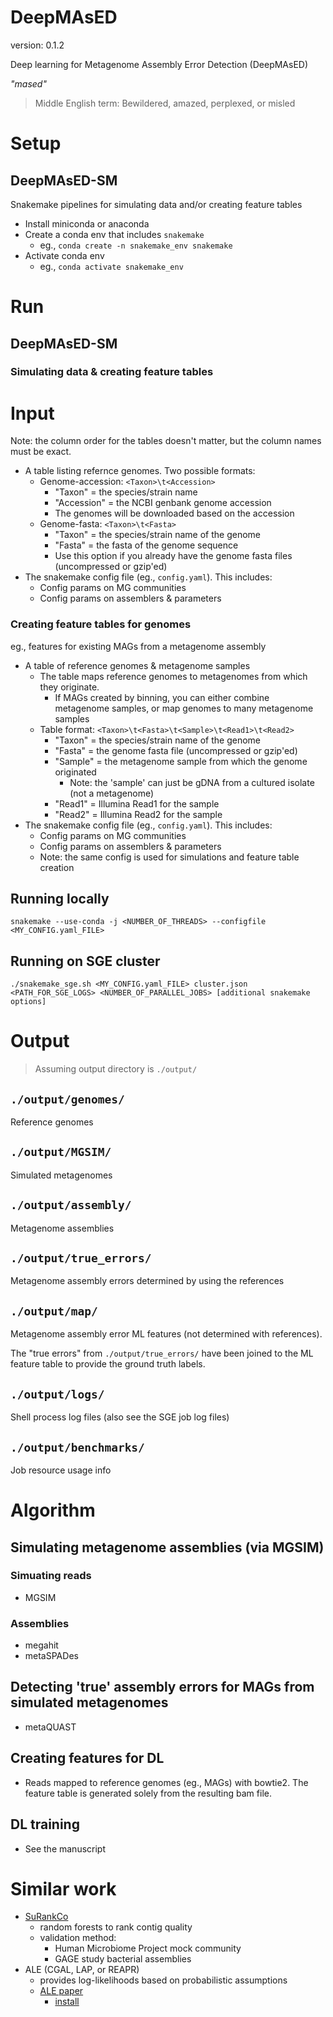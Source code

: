 DeepMAsED
=========

version: 0.1.2

Deep learning for Metagenome Assembly Error Detection (DeepMAsED)


*"mased"*

> Middle English term: Bewildered, amazed, perplexed, or misled

# Setup

## DeepMAsED-SM

Snakemake pipelines for simulating data and/or creating feature tables

* Install miniconda or anaconda
* Create a conda env that includes `snakemake`
  * eg., `conda create -n snakemake_env snakemake`
* Activate conda env
  * eg., `conda activate snakemake_env`

# Run

## DeepMAsED-SM

### Simulating data & creating feature tables

# Input

Note: the column order for the tables doesn't matter, but the column names must be exact.

* A table listing refernce genomes. Two possible formats:
  * Genome-accession: `<Taxon>\t<Accession>`
     * "Taxon" = the species/strain name
     * "Accession" = the NCBI genbank genome accession 
     * The genomes will be downloaded based on the accession
  * Genome-fasta: `<Taxon>\t<Fasta>`
     * "Taxon" = the species/strain name of the genome
     * "Fasta" = the fasta of the genome sequence
     * Use this option if you already have the genome fasta files (uncompressed or gzip'ed)
* The snakemake config file (eg., `config.yaml`). This includes:
  * Config params on MG communities
  * Config params on assemblers & parameters

### Creating feature tables for genomes

eg., features for existing MAGs from a metagenome assembly

* A table of reference genomes & metagenome samples
  * The table maps reference genomes to metagenomes from which they originate.
    * If MAGs created by binning, you can either combine metagenome samples, or map genomes to many metagenome samples 
  * Table format: `<Taxon>\t<Fasta>\t<Sample>\t<Read1>\t<Read2>`
     * "Taxon" = the species/strain name of the genome
     * "Fasta" = the genome fasta file (uncompressed or gzip'ed)
     * "Sample" = the metagenome sample from which the genome originated
       * Note: the 'sample' can just be gDNA from a cultured isolate (not a metagenome)
     * "Read1" = Illumina Read1 for the sample
     * "Read2" = Illumina Read2 for the sample
* The snakemake config file (eg., `config.yaml`). This includes:
  * Config params on MG communities
  * Config params on assemblers & parameters
  * Note: the same config is used for simulations and feature table creation



## Running locally 

`snakemake --use-conda -j <NUMBER_OF_THREADS> --configfile <MY_CONFIG.yaml_FILE>`

## Running on SGE cluster 

`./snakemake_sge.sh <MY_CONFIG.yaml_FILE> cluster.json <PATH_FOR_SGE_LOGS> <NUMBER_OF_PARALLEL_JOBS> [additional snakemake options]`


# Output

> Assuming output directory is `./output/`

## `./output/genomes/`

Reference genomes

## `./output/MGSIM/`

Simulated metagenomes

## `./output/assembly/`

Metagenome assemblies

## `./output/true_errors/`

Metagenome assembly errors determined by using the references

## `./output/map/`

Metagenome assembly error ML features (not determined with references).

The "true errors" from `./output/true_errors/` have been joined to the
ML feature table to provide the ground truth labels. 

## `./output/logs/`

Shell process log files (also see the SGE job log files)

## `./output/benchmarks/`

Job resource usage info



# Algorithm

## Simulating metagenome assemblies (via MGSIM)

### Simuating reads

* MGSIM

### Assemblies

* megahit
* metaSPADes

## Detecting 'true' assembly errors for MAGs from simulated metagenomes

* metaQUAST

## Creating features for DL

* Reads mapped to reference genomes (eg., MAGs) with bowtie2. The feature table is generated solely from the resulting bam file.


## DL training

* See the manuscript


# Similar work
  * [SuRankCo](https://doi.org/10.1186/s12859-015-0644-7)
    * random forests to rank contig quality
    * validation method:
      * Human Microbiome Project mock community
      * GAGE study bacterial assemblies
  * ALE (CGAL, LAP, or REAPR)
    * provides log-likelihoods based on probabilistic assumptions
    * [ALE paper](https://www.ncbi.nlm.nih.gov/pubmed/23303509)
      * [install](https://portal.nersc.gov/dna/RD/Adv-Seq/ALE-doc/index.html#installation)
      
    
  

